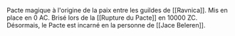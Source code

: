 Pacte magique à l'origine de la paix entre les guildes de [[Ravnica]]. Mis en place en 0 AC. Brisé lors de la [[Rupture du Pacte]] en 10000 ZC. Désormais, le Pacte est incarné en la personne de [[Jace Beleren]].
